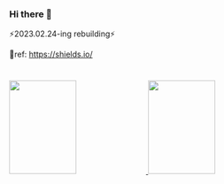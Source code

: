 ### Hi there 👋
⚡2023.02.24-ing rebuilding⚡
<!--
**Glorious-TaehanL/Glorious-TaehanL** is a ✨ _special_ ✨ repository because its `README.md` (this file) appears on your GitHub profile.

Here are some ideas to get you started:

- 🔭 I’m currently working on ...
- 🌱 I’m currently learning ...
- 👯 I’m looking to collaborate on ...
- 🤔 I’m looking for help with ...
- 💬 Ask me about ...
- 📫 How to reach me: ...
- 😄 Pronouns: ...
- ⚡ Fun fact: ...
-->


💬ref: https://shields.io/   

#

<a href="https://github.com/Glorious-Taehan">
  <img height="169px" width="49%" src="https://github-readme-stats.vercel.app/api?username=Glorious-TaehanL&layout=compact&theme=tokyonight" />
  <img height="169px" width="49%" src="https://github-readme-stats.vercel.app/api/top-langs/?username=Glorious-TaehanL&layout=compact&theme=tokyonight" />
</a>

